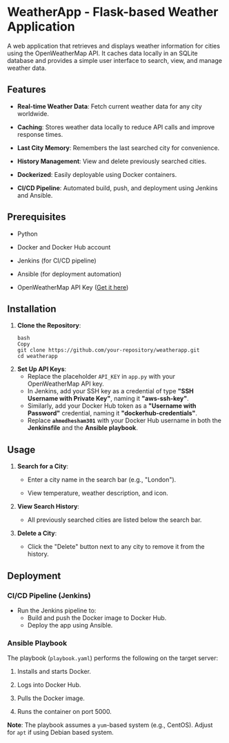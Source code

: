 # WeatherApp - Flask-based Weather Application

A web application that retrieves and displays weather information for cities using the OpenWeatherMap API. It caches data locally in an SQLite database and provides a simple user interface to search, view, and manage weather data.

## Features

- **Real-time Weather Data**: Fetch current weather data for any city worldwide.
    
- **Caching**: Stores weather data locally to reduce API calls and improve response times.
    
- **Last City Memory**: Remembers the last searched city for convenience.
    
- **History Management**: View and delete previously searched cities.
    
- **Dockerized**: Easily deployable using Docker containers.
    
- **CI/CD Pipeline**: Automated build, push, and deployment using Jenkins and Ansible.
    

## Prerequisites

- Python
    
- Docker and Docker Hub account
    
- Jenkins (for CI/CD pipeline)
    
- Ansible (for deployment automation)
    
- OpenWeatherMap API Key ([Get it here](https://openweathermap.org/api))
    

## Installation

1. **Clone the Repository**:
    ```
    bash
    Copy
    git clone https://github.com/your-repository/weatherapp.git
    cd weatherapp
    ```
2. **Set Up API Keys**:
    - Replace the placeholder `API_KEY` in `app.py` with your OpenWeatherMap API key.
    - In Jenkins, add your SSH key as a credential of type **"SSH Username with Private Key"**, naming it **"aws-ssh-key"**.  
    - Similarly, add your Docker Hub token as a **"Username with Password"** credential, naming it **"dockerhub-credentials"**.
    - Replace **`ahmedhesham301`** with your Docker Hub username in both the **Jenkinsfile** and the **Ansible playbook**.




## Usage

1. **Search for a City**:
    
    - Enter a city name in the search bar (e.g., "London").
        
    - View temperature, weather description, and icon.
        
2. **View Search History**:
    
    - All previously searched cities are listed below the search bar.
        
3. **Delete a City**:
    
    - Click the "Delete" button next to any city to remove it from the history.
        

## Deployment

### CI/CD Pipeline (Jenkins)

- Run the Jenkins pipeline to:
    - Build and push the Docker image to Docker Hub.        
    - Deploy the app using Ansible.
            

### Ansible Playbook

The playbook (`playbook.yaml`) performs the following on the target server:

1. Installs and starts Docker.
    
2. Logs into Docker Hub.
    
3. Pulls the Docker image.
    
4. Runs the container on port 5000.
    

**Note**: The playbook assumes a `yum`-based system (e.g., CentOS). Adjust for `apt` if using Debian based system.